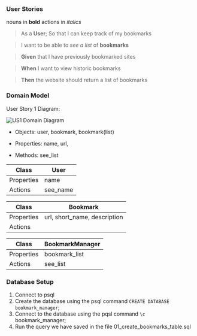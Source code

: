 ### User Stories
nouns in **bold**
actions in *italics*

>As a **User**;
>So that I can keep track of my bookmarks

>I want to be able to *see a list* of **bookmarks**

>**Given** that I have previously bookmarked sites

>**When** I want to view historic bookmarks

>**Then** the website should return a list of bookmarks
 

### Domain Model
User Story 1 Diagram:

![US1 Domain Diagram](https://github.com/chriswhitehouse/bookmark_manager/blob/main/diagrams/user_story_1_diagram.svg)

* Objects: user, bookmark, bookmark(list)

* Properties: name, url,

* Methods: see_list

|Class |User|
|-----|-----|
|Properties| name |
|Actions | see_name |

|Class | Bookmark |
|---|---|
|Properties | url, short_name, description |
|Actions|    |

|Class | BookmarkManager |
|-----|------|
|Properties | bookmark_list |
|Actions | see_list |

### Database Setup

1. Connect to psql
2. Create the database using the psql command `CREATE DATABASE bookmark_manager`;
3. Connect to the database using the pqsl command `\c` bookmark_manager;
4. Run the query we have saved in the file 01_create_bookmarks_table.sql
